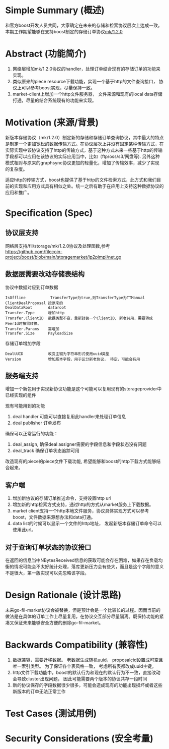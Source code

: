 
# Simple Summary (概述)

和官方boost开发人员共同，大家确定在未来的存储和检索协议层次上达成一致。 本期工作期望能够在支持boost制定的存储订单协议[mk/1.2.0](https://github.com/filecoin-project/FIPs/blob/master/FRCs/frc-0040.md)

# Abstract (功能简介)

1. 网络层增加mk/1.2.0协议的handler，处理订单结合现有的存储订单的功能来实现。
2. 类似原来的piece resource下载功能，实现一个基于http的文件查询接口， 协议上可以参考boost实现，尽量保持一致。
3. market-client上增加一个http文件服务器， 文件来源和现有的local data存储打通，尽量的结合系统现有的功能来实现。

# Motivation (来源/背景)

新版本存储协议（mk/1.2.0）制定新的存储和存储订单查询协议，其中最大的特点是制定一个更加宽松的数据传输方式。在协议层次上并没有固定某种传输方式，在实际实现中该协议支持了http的传输方式，基于这种方式未来一些基于http的传输手段都可以应用在该协议的实际应用当中，比如（ftp/oss/s3/网盘等). 另外这种模式相对与原来的graphsync协议更加的轻量化，增加了传输效率，减少了实现的复杂度。

适应http的传输方式，boost也提供了基于http的文件检索方式，此方式和我们目前的实现和应用方式具有相似之处。统一之后有助于在应用上支持这种数据协议的应用和推广。

# Specification (Spec)

 
 
## 协议层支持 
网络层支持/fil/storage/mk/1.2.0协议及处理函数,参考
https://github.com/filecoin-project/boost/blob/main/storagemarket/lp2pimpl/net.go

## 数据层需要改动存储表结构

协议中数据对应到订单数据
```
IsOffline           TransferType为true,则TransferType为TTManual
ClientDealProposal 按原来的
DealDataRoot       dataroot
Transfer.Type      增加http
Transfer.ClientID  数据类型不变，重新封装一个ClientID, 新老共用，需要转成PeerId时按需转换。
Transfer.Params    需增加
Transfer.Size      PayloadSize
```

存储订单增加字段
```
DealUUID           改变主键为字符串形式使用uuid类型
Version            增加版本字段，用于区分新老协议， 待定，可能会有用
```

## 服务端支持
增加一个新包用于实现新协议功能是这个可能可以复用现有的storageprovider中已经实现的组件

现有可能用到的功能
1. deal handler 可能可以直接复用此handler来处理订单信息
2. deal publisher 订单发布

确保可以正常运行的功能：
1. deal_assign, 确保deal assigner需要的字段信息和字段状态没有问题
2. deal_track   确保订单状态追踪可用

改造现有的piece的piece文件下载功能, 希望能够和boost的http下载方式能够结合起来。


## 客户端
1. 增加新协议的存储订单推送命令，支持设置http url
2. 增加新的http检索方式支持，通过http的方式从market服务上下载数据。
3. market client支持一个http本地文件服务，协议具体实现方式可以参考boost，文件数据来源想办法和data打通。
4. data list的时候可以显示一个文件的http地址， 发起新版本存储订单命令可以使用此url。


## 对于查询订单状态的协议接口

在返回的信息当中NBytesReceived信息的获取可能会存在困难，如果存在负载均衡的情况可能会不太好统计处理，落库更新压力会有些大，而且是这个字段的意义不是很大，第一版实现可以先忽略该字段。

# Design Rationale (设计思路)

未来go-fil-market协议会被替换，但是预计会是一个比较长的过程。因而当前的做法是在具体的订单工作上尽量复用，在协议交互部分尽量隔离。既保持功能的紧凑又保证未来能够安全方便的删除go-fil-market。

# Backwards Compatibility (兼容性)

1. 数据兼容，需要迁移数据。 老数据生成随机uuid， proposalcid设置成可空且唯一索引类型。 为了保证各个表风格一致， 考虑所有表都改成uuid主键。
2. http文件下载功能中，boost的默认行为和现在的默认行为不一致，直接改动会导致cluster出现问题， 因此可能需要两个版本的协议共存一段时间
3. 新的协议保存的字段数据很少很多，可能会造成现有的功能出现损坏或者这些新版本的订单无法正常工作

# Test Cases (测试用例)

# Security Considerations (安全考量)